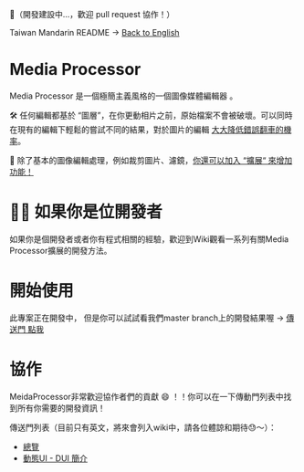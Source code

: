 🚧（開發建設中...，歡迎 pull request 協作！）

Taiwan Mandarin README → [Back to English](README.md)

# Media Processor
Media Processor 是一個極簡主義風格的一個圖像媒體編輯器 。

🛠 任何編輯都基於 “圖層”，在你更動相片之前，原始檔案不會被破壞。可以同時在現有的編輯下輕鬆的嘗試不同的結果，對於圖片的編輯 <ins>大大降低錯誤翻車的機率</ins>。

🧰 除了基本的圖像編輯處理，例如裁剪圖片、濾鏡，<ins>你還可以加入 “擴展“ 來增加功能！</ins>

# 🧑‍💻 如果你是位開發者 
如果你是個開發者或者你有程式相關的經驗，歡迎到Wiki觀看一系列有關Media Processor擴展的開發方法。

# 開始使用
此專案正在開發中， 但是你可以試試看我們master branch上的開發結果喔 → [傳送門 點我](https://ljcucc.github.io/MediaProcessor/public/)

# 協作
MeidaProcessor非常歡迎協作者們的貢獻 😄 ！！你可以在一下傳動門列表中找到所有你需要的開發資訊！

傳送門列表（目前只有英文，將來會列入wiki中，請各位體諒和期待😓～）：
* [總覽](./docs/dev/README.md)
* [動態UI - DUI 簡介](./docs/dev/DUI.md)

